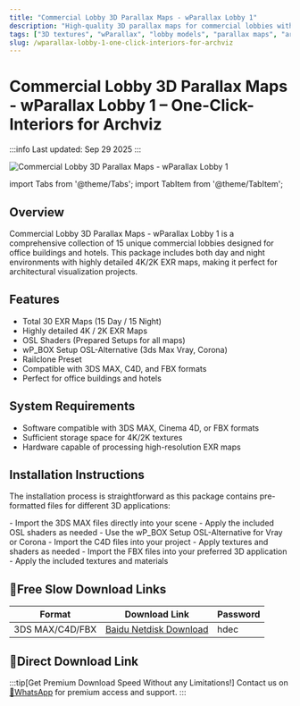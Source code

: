 ```yaml
---
title: "Commercial Lobby 3D Parallax Maps - wParallax Lobby 1"
description: "High-quality 3D parallax maps for commercial lobbies with detailed 4K/2K textures for architectural visualization in 3DS MAX, C4D, and FBX formats."
tags: ["3D textures", "wParallax", "lobby models", "parallax maps", "archviz", "3D models", "architectural visualization", "3DS MAX", "Cinema 4D", "FBX"]
slug: /wparallax-lobby-1-one-click-interiors-for-archviz
---
```


# Commercial Lobby 3D Parallax Maps - wParallax Lobby 1 – One-Click-Interiors for Archviz

:::info
Last updated: Sep 29 2025
:::

![Commercial Lobby 3D Parallax Maps - wParallax Lobby 1](https://www.gfxcamp.com/wp-content/uploads/2025/09/wParallax-Lobby-1-One-Click-Interiors-for-Archviz.jpg)

import Tabs from '@theme/Tabs';
import TabItem from '@theme/TabItem';

## Overview

Commercial Lobby 3D Parallax Maps - wParallax Lobby 1 is a comprehensive collection of 15 unique commercial lobbies designed for office buildings and hotels. This package includes both day and night environments with highly detailed 4K/2K EXR maps, making it perfect for architectural visualization projects.

## Features

- Total 30 EXR Maps (15 Day / 15 Night)
- Highly detailed 4K / 2K EXR Maps
- OSL Shaders (Prepared Setups for all maps)
- wP_BOX Setup OSL-Alternative (3ds Max Vray, Corona)
- Railclone Preset
- Compatible with 3DS MAX, C4D, and FBX formats
- Perfect for office buildings and hotels

## System Requirements

- Software compatible with 3DS MAX, Cinema 4D, or FBX formats
- Sufficient storage space for 4K/2K textures
- Hardware capable of processing high-resolution EXR maps

## Installation Instructions

The installation process is straightforward as this package contains pre-formatted files for different 3D applications:

<Tabs>
 <TabItem value="max" label="3DS MAX">
    - Import the 3DS MAX files directly into your scene
    - Apply the included OSL shaders as needed
    - Use the wP_BOX Setup OSL-Alternative for Vray or Corona
  </TabItem>
  <TabItem value="c4d" label="Cinema 4D">
    - Import the C4D files into your project
    - Apply textures and shaders as needed
  </TabItem>
  <TabItem value="fbx" label="FBX">
    - Import the FBX files into your preferred 3D application
    - Apply the included textures and materials
  </TabItem>
</Tabs>

## 🐌Free Slow Download Links

| Format | Download Link | Password |
|--------|---------------|----------|
| 3DS MAX/C4D/FBX | [Baidu Netdisk Download](https://pan.baidu.com/s/1T7TnNCNMMsrcyYB8Y-vTjw?pwd=hdec) | hdec |

## 🚀Direct Download Link
:::tip[Get Premium Download Speed Without any Limitations!]
Contact us on [💬WhatsApp](https://wa.me/+8613237610083) for premium  access and support.
:::